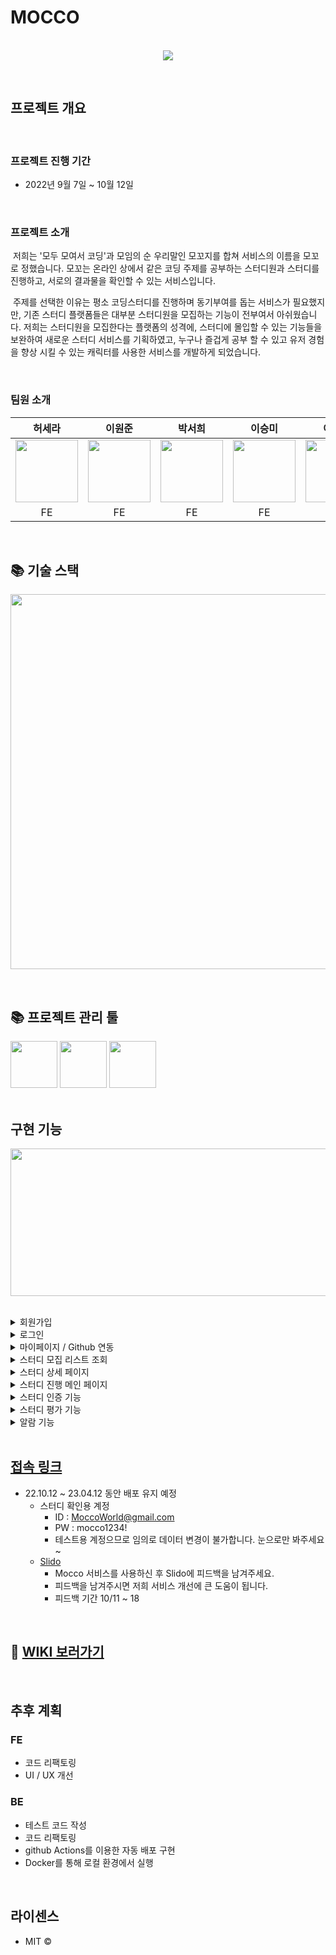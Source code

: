 # MOCCO

<p align="center">
  <br>
  <img src="https://user-images.githubusercontent.com/44027393/194739038-64222bf0-0709-4d0b-b624-7ad43f8a90b1.png">
  <br>
</p>

<br>

## 프로젝트 개요

<br>

### 프로젝트 진행 기간

- 2022년 9월 7일 ~ 10월 12일

<br>

### 프로젝트 소개

<p>
&nbsp;저희는 '모두 모여서 코딩'과 모임의 순 우리말인 모꼬지를 합쳐 서비스의 이름을 모꼬로 정했습니다. 모꼬는 온라인 상에서 같은 코딩 주제를 공부하는 스터디원과 스터디를 진행하고, 서로의 결과물을 확인할 수 있는 서비스입니다.
</p>
<p>
&nbsp;주제를 선택한 이유는 평소 코딩스터디를 진행하며 동기부여를 돕는 서비스가 필요했지만, 기존 스터디 플랫폼들은 대부분 스터디원을 모집하는 기능이 전부여서 아쉬웠습니다.
저희는 스터디원을 모집한다는 플랫폼의 성격에, 스터디에 몰입할 수 있는 기능들을 보완하여 새로운 스터디 서비스를 기획하였고, 누구나 즐겁게 공부 할 수 있고 유저 경험을 향상 시킬 수 있는 캐릭터를 사용한 서비스를 개발하게 되었습니다.
</p>

<p align="center">
</p>

<br>

### 팀원 소개

|                                                                    허세라                                                                     | 이원준 | 박서희 | 이승미 | 이충안 | 김도연 |
|:------------------------------------------------------------------------------------------------------------------------------------------:| :----: | :----: | :----: | :----: | :----: |
| <img src="https://user-images.githubusercontent.com/44027393/194739169-2bc2a6e6-53c4-4607-bce3-c8c4f719ae00.png" width="100" height="100"> |  <img src="https://user-images.githubusercontent.com/44027393/194739205-81e78f73-7d69-49b2-b82d-25c1ad4f3a7d.png" width="100" height="100">  |  <img src="https://user-images.githubusercontent.com/44027393/194739269-9afb4376-8283-4681-a8a9-5f82800a87cc.png" width="100" height="100">  |  <img src="https://user-images.githubusercontent.com/44027393/194739310-57f93866-b630-40ae-91a5-a1932783739c.png" width="100" height="100">  |  <img src="https://user-images.githubusercontent.com/44027393/194793823-07c9eca2-5285-4bcc-bb45-f86a2ba2e8ac.png" width="100" height="100">  |  <img src="https://user-images.githubusercontent.com/44027393/194794032-255da6c2-b180-45cb-b1fb-7322f653efae.png" width="100" height="100">  |
|                                                                     FE                                                                     |   FE   |   FE   |   FE   |   BE   |   BE   |


<br>

## 📚 기술 스택
<p align="center">
<img src="https://user-images.githubusercontent.com/44027393/194488550-2fe01f27-2303-4ca8-b8a6-457665025c36.png" width="855" height="600">
<p/>

<br>

## 📚 프로젝트 관리 툴

<div>
  <img src="https://user-images.githubusercontent.com/44027393/195010811-433477e9-d993-4985-9240-6cac8c8a4fa2.png" width="75" height="75">
  <img src="https://user-images.githubusercontent.com/44027393/195010895-7b88e404-77c2-4725-8d98-f55d63805a1e.png" width="75" height="75">
  <img src="https://user-images.githubusercontent.com/44027393/195010722-3e443a6b-a4de-48ac-bbbd-a3683a9aa9d7.png" width="75" height="75">
</div>


<br>

## 구현 기능
<p align="center">
<img src="https://user-images.githubusercontent.com/44027393/194496679-a8e29933-18d4-4465-8a05-d56febe12378.gif" width="700" height="236"/>
</p>

<br>

<details>
<summary>회원가입</summary>
<div markdown="1">
<ul>
<li>닉네임 중복여부, 이메일 중복여부, 입력한 비밀번호가 같은지 확인 할 수 있다</li>
<li>회원가입 시 로그인 페이지로 이동한다.</li>
<p align="center">
<img src="https://user-images.githubusercontent.com/44027393/194739839-7aff7bea-7f8c-4a43-be9e-e2e5f40311c2.gif" width="600" height="600"/>
</p>
</ul>
</div>
</details>

<details>
<summary>로그인</summary>
<div markdown="1">
<ul>
<li>ID, PW가 일치하면 JWT 토큰 발행한다.</li>
<li>로그인 시 마이페이지로 이동한다.</li>
<li>github 소셜 로그인 기능.</li>
<li>비밀번호를 잃어버렸을시 비밀번호를 찾을 수 있다.</li>
<p align="center">
<img src="https://user-images.githubusercontent.com/44027393/194740031-df1e5a29-008d-452e-8658-a16867014fe5.gif" width="600" height="600"/>
</p>
</ul>
</div>
</details>

<details>
<summary>마이페이지 / Github 연동</summary>
<div markdown="1">
<ul>
<li>회원정보수정 페이지에서 수정된 유저정보, 현재 진행중인 스터디, 완료된 스터디를 슬라이드로 볼 수 있다.</li>
<li>Github 소셜로그인하지 않은 유저도 마이페이지에서 Github 연동을 하여 해당 유저의 repository(개인저장소), contributions(잔디)를 가져와 표기할 수 있다.</li>
<p align="center">
<img src="https://user-images.githubusercontent.com/44027393/194740102-250c3638-9f27-42b9-ad83-7661f8e8e9e1.gif" width="600" height="600"/>
</p>
</ul>
</div>
</details>

<details>
<summary>스터디 모집 리스트 조회</summary>
<div markdown="1">
<ul>
<li>현재 모집중인 스터디를 카드 형식으로 볼 수 있다.</li>
<li>스크롤이 일정 부분 아래로 도달할 경우 다음 데이터를 볼 수 있다.</li>
<p align="center">
<img src="https://user-images.githubusercontent.com/44027393/194740194-d7f5f28a-56a6-44f9-a3dc-ef204cfa70c0.gif" width="600" height="600"/>
</p>
</ul>
</div>
</details>

<details>
<summary>스터디 상세 페이지</summary>
<div markdown="1">
<ul>
<li>스터디 관련 정보를 볼 수 있고, 댓글 및 대댓글 작성과 스터디 신청이 가능하다.</li>
<p align="center">
<img src="https://user-images.githubusercontent.com/44027393/194740272-82eb1243-ea9f-4e59-af9b-4a167a50c36a.gif" width="600" height="600"/>
</p>
</ul>
</div>
</details>

<details>
<summary>스터디 진행 메인 페이지</summary>
<div markdown="1">
<ul>
<li>애니메이션을 통해 스터디원이 날짜에 맞춰 정해진 목표를 수행 했는지 알 수 있다.</li>
<li>다른 팀원의 진도율과 수행 기한 대비 나의 달성률을 시각적으로 알 수 있다.</li>
<p align="center">
<img src="https://user-images.githubusercontent.com/44027393/194740365-c4625a23-ec8b-462d-948a-ae5f3a5f993c.gif" width="600" height="600"/>
</p>
</ul>
</div>
</details>

<details>
<summary>스터디 인증 기능</summary>
<div markdown="1">
<ul>
<li>해당 스터디에서 작업해야 하는 일들을 인증할 수 있다.</li>
<li>인증 후에 스터디 진행 페이지로 돌아오면서 애니메이션이 일어난다.</li>
<p align="center">
<img src="https://user-images.githubusercontent.com/44027393/194740381-52d40d7c-9638-4dbd-b986-b06be8ab01d1.gif" width="600" height="600"/>
</p>
</ul>
</div>
</details>

<details>
<summary>스터디 평가 기능</summary>
<div markdown="1">
<ul>
<li>스터디가 종료된 후에 같은 스터디원들을 평가할 수 있다.</li>
<li>각 평가 수치는 멤버 별로 평점에 반영되어 마이페이지에 노출된다.</li>
<p align="center">
<img src="https://user-images.githubusercontent.com/44027393/194740390-41457be9-eac6-426d-8acb-f98ba84cc8ab.gif" width="600" height="600"/>
</p>
</ul>
</div>
</details>

<details>
<summary>알람 기능</summary>
<div markdown="1">
<ul>
<li>스터디 신청 승인, 스터디 오픈 등 특정 이벤트마다 알람이 전송된다.</li>
<li>따로 새로고침하지 않고도 알림을 볼 수 있다.</li>
<p align="center">
<img src="https://user-images.githubusercontent.com/44027393/194740395-07936b02-59a6-46a7-9d5b-1bece3ae34f7.gif" width="600" height="367"/>
</p>
</ul>
</div>
</details>

<br>

## [접속 링크](https://mocco.kr)

- 22.10.12 ~ 23.04.12 동안 배포 유지 예정
  - 스터디 확인용 계정
    - ID : MoccoWorld@gmail.com
    - PW : mocco1234!
    - 테스트용 계정으므로 임의로 데이터 변경이 불가합니다. 눈으로만 봐주세요~
  - [Slido](https://app.sli.do/event/cA9fTYyYmArdXv6xhyYEfH/live/questions)
    - Mocco 서비스를 사용하신 후 Slido에 피드백을 남겨주세요.
    - 피드백을 남겨주시면 저희 서비스 개선에 큰 도움이 됩니다.
    - 피드백 기간 10/11 ~ 18
    
<br>

## 👀 [WIKI 보러가기](https://github.com/codestates-seb/seb39_main_060/wiki)

<br>

## 추후 계획

### FE
  - 코드 리팩토링
  - UI / UX 개선

### BE 
  - 테스트 코드 작성
  - 코드 리팩토링
  - github Actions를 이용한 자동 배포 구현
  - Docker를 통해 로컬 환경에서 실행

<br>

## 라이센스

- MIT &copy;
